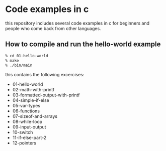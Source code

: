 Code examples in c
==================
this repository includes several code examples in c for beginners and people
who come back from other languages.

How to compile and run the hello-world example
----------------------------------------------
``` bash
% cd 01-hello-world
% make
% ./bin/main
```

this contains the following excercises:
* 01-hello-world
* 02-math-with-printf
* 03-formatted-output-with-printf
* 04-simple-if-else
* 05-var-types
* 06-functions
* 07-sizeof-and-arrays
* 08-while-loop
* 09-input-output
* 10-switch
* 11-if-else-part-2
* 12-pointers
